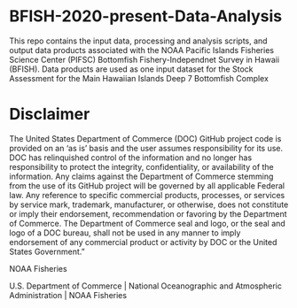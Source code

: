 # BFISH-2020-present-Data-Analysis
 
This repo contains the input data, processing and analysis scripts, and output data products associated with the NOAA Pacific Islands Fisheries Science Center (PIFSC) Bottomfish Fishery-Independnet Survey in Hawaii (BFISH).  Data products are used as one input dataset for the Stock Assessment for the Main Hawaiian Islands Deep 7 Bottomfish Complex

# Disclaimer
The United States Department of Commerce (DOC) GitHub project code is provided on an ‘as is’ basis and the user assumes responsibility for its use. DOC has relinquished control of the information and no longer has responsibility to protect the integrity, confidentiality, or availability of the information. Any claims against the Department of Commerce stemming from the use of its GitHub project will be governed by all applicable Federal law. Any reference to specific commercial products, processes, or services by service mark, trademark, manufacturer, or otherwise, does not constitute or imply their endorsement, recommendation or favoring by the Department of Commerce. The Department of Commerce seal and logo, or the seal and logo of a DOC bureau, shall not be used in any manner to imply endorsement of any commercial product or activity by DOC or the United States Government.”

NOAA Fisheries

U.S. Department of Commerce | National Oceanographic and Atmospheric Administration | NOAA Fisheries